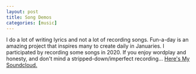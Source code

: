 ```yaml
---
layout: post
title: Song Demos
categories: [music]
---
```


I do a lot of writing lyrics and not a lot of recording songs. Fun-a-day is an amazing project that inspires many to create daily in Januaries. I participated by recording some songs in 2020. If you enjoy wordplay and honesty, and don't mind a stripped-down/imperfect recording... [Here's My Soundcloud.](https://soundcloud.com/aubreythompson/sets/fun-a-day-2020)